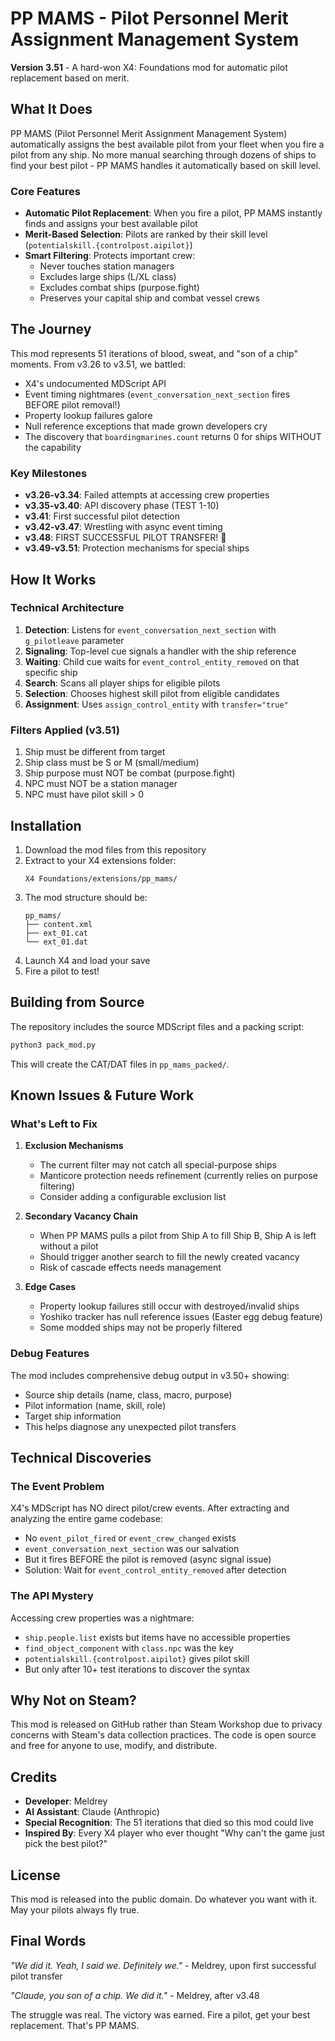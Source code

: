 # PP MAMS - Pilot Personnel Merit Assignment Management System

**Version 3.51** - A hard-won X4: Foundations mod for automatic pilot replacement based on merit.

## What It Does

PP MAMS (Pilot Personnel Merit Assignment Management System) automatically assigns the best available pilot from your fleet when you fire a pilot from any ship. No more manual searching through dozens of ships to find your best pilot - PP MAMS handles it automatically based on skill level.

### Core Features
- **Automatic Pilot Replacement**: When you fire a pilot, PP MAMS instantly finds and assigns your best available pilot
- **Merit-Based Selection**: Pilots are ranked by their skill level (`potentialskill.{controlpost.aipilot}`)
- **Smart Filtering**: Protects important crew:
  - Never touches station managers
  - Excludes large ships (L/XL class)
  - Excludes combat ships (purpose.fight)
  - Preserves your capital ship and combat vessel crews

## The Journey

This mod represents 51 iterations of blood, sweat, and "son of a chip" moments. From v3.26 to v3.51, we battled:
- X4's undocumented MDScript API
- Event timing nightmares (`event_conversation_next_section` fires BEFORE pilot removal!)
- Property lookup failures galore
- Null reference exceptions that made grown developers cry
- The discovery that `boardingmarines.count` returns 0 for ships WITHOUT the capability

### Key Milestones
- **v3.26-v3.34**: Failed attempts at accessing crew properties
- **v3.35-v3.40**: API discovery phase (TEST 1-10)
- **v3.41**: First successful pilot detection
- **v3.42-v3.47**: Wrestling with async event timing
- **v3.48**: FIRST SUCCESSFUL PILOT TRANSFER! 🎉
- **v3.49-v3.51**: Protection mechanisms for special ships

## How It Works

### Technical Architecture
1. **Detection**: Listens for `event_conversation_next_section` with `g_pilotleave` parameter
2. **Signaling**: Top-level cue signals a handler with the ship reference
3. **Waiting**: Child cue waits for `event_control_entity_removed` on that specific ship
4. **Search**: Scans all player ships for eligible pilots
5. **Selection**: Chooses highest skill pilot from eligible candidates
6. **Assignment**: Uses `assign_control_entity` with `transfer="true"`

### Filters Applied (v3.51)
1. Ship must be different from target
2. Ship class must be S or M (small/medium)
3. Ship purpose must NOT be combat (purpose.fight)
4. NPC must NOT be a station manager
5. NPC must have pilot skill > 0

## Installation

1. Download the mod files from this repository
2. Extract to your X4 extensions folder:
   ```
   X4 Foundations/extensions/pp_mams/
   ```
3. The mod structure should be:
   ```
   pp_mams/
   ├── content.xml
   ├── ext_01.cat
   └── ext_01.dat
   ```
4. Launch X4 and load your save
5. Fire a pilot to test!

## Building from Source

The repository includes the source MDScript files and a packing script:

```bash
python3 pack_mod.py
```

This will create the CAT/DAT files in `pp_mams_packed/`.

## Known Issues & Future Work

### What's Left to Fix

1. **Exclusion Mechanisms**
   - The current filter may not catch all special-purpose ships
   - Manticore protection needs refinement (currently relies on purpose filtering)
   - Consider adding a configurable exclusion list

2. **Secondary Vacancy Chain**
   - When PP MAMS pulls a pilot from Ship A to fill Ship B, Ship A is left without a pilot
   - Should trigger another search to fill the newly created vacancy
   - Risk of cascade effects needs management

3. **Edge Cases**
   - Property lookup failures still occur with destroyed/invalid ships
   - Yoshiko tracker has null reference issues (Easter egg debug feature)
   - Some modded ships may not be properly filtered

### Debug Features
The mod includes comprehensive debug output in v3.50+ showing:
- Source ship details (name, class, macro, purpose)
- Pilot information (name, skill, role)
- Target ship information
- This helps diagnose any unexpected pilot transfers

## Technical Discoveries

### The Event Problem
X4's MDScript has NO direct pilot/crew events. After extracting and analyzing the entire game codebase:
- No `event_pilot_fired` or `event_crew_changed` exists
- `event_conversation_next_section` was our salvation
- But it fires BEFORE the pilot is removed (async signal issue)
- Solution: Wait for `event_control_entity_removed` after detection

### The API Mystery
Accessing crew properties was a nightmare:
- `ship.people.list` exists but items have no accessible properties
- `find_object_component` with `class.npc` was the key
- `potentialskill.{controlpost.aipilot}` gives pilot skill
- But only after 10+ test iterations to discover the syntax

## Why Not on Steam?

This mod is released on GitHub rather than Steam Workshop due to privacy concerns with Steam's data collection practices. The code is open source and free for anyone to use, modify, and distribute.

## Credits

- **Developer**: Meldrey
- **AI Assistant**: Claude (Anthropic)
- **Special Recognition**: The 51 iterations that died so this mod could live
- **Inspired By**: Every X4 player who ever thought "Why can't the game just pick the best pilot?"

## License

This mod is released into the public domain. Do whatever you want with it. May your pilots always fly true.

## Final Words

*"We did it. Yeah, I said we. Definitely we."* - Meldrey, upon first successful pilot transfer

*"Claude, you son of a chip. We did it."* - Meldrey, after v3.48

The struggle was real. The victory was earned. Fire a pilot, get your best replacement. That's PP MAMS.